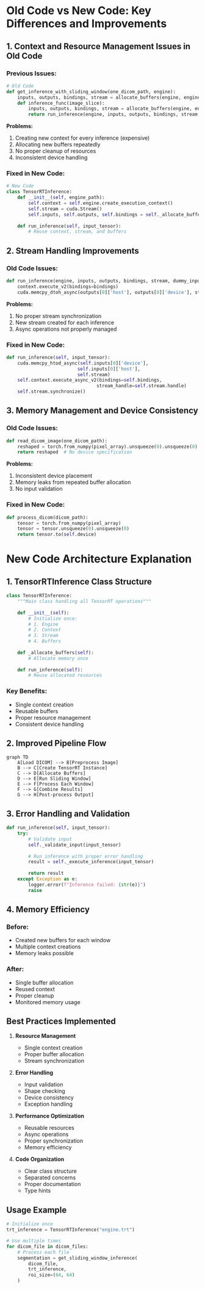 # Old Code vs New Code: Key Differences and Improvements

## 1. Context and Resource Management Issues in Old Code

### Previous Issues:
```python
# Old Code
def get_inference_with_sliding_window(one_dicom_path, engine):
    inputs, outputs, bindings, stream = allocate_buffers(engine, engine.create_execution_context(), input_shape, batch_size)
    def inference_func(image_slice):
        inputs, outputs, bindings, stream = allocate_buffers(engine, engine.create_execution_context(), input_shape, batch_size)
        return run_inference(engine, inputs, outputs, bindings, stream, image_slice.to(device), num_classes)
```

**Problems:**
1. Creating new context for every inference (expensive)
2. Allocating new buffers repeatedly
3. No proper cleanup of resources
4. Inconsistent device handling

### Fixed in New Code:
```python
# New Code
class TensorRTInference:
    def __init__(self, engine_path):
        self.context = self.engine.create_execution_context()
        self.stream = cuda.Stream()
        self.inputs, self.outputs, self.bindings = self._allocate_buffers()
        
    def run_inference(self, input_tensor):
        # Reuse context, stream, and buffers
```

## 2. Stream Handling Improvements

### Old Code Issues:
```python
def run_inference(engine, inputs, outputs, bindings, stream, dummy_input_here, num_classes):
    context.execute_v2(bindings=bindings)
    cuda.memcpy_dtoh_async(outputs[0]['host'], outputs[0]['device'], stream)
```

**Problems:**
1. No proper stream synchronization
2. New stream created for each inference
3. Async operations not properly managed

### Fixed in New Code:
```python
def run_inference(self, input_tensor):
    cuda.memcpy_htod_async(self.inputs[0]['device'], 
                          self.inputs[0]['host'], 
                          self.stream)
    self.context.execute_async_v2(bindings=self.bindings, 
                                 stream_handle=self.stream.handle)
    self.stream.synchronize()
```

## 3. Memory Management and Device Consistency

### Old Code Issues:
```python
def read_dicom_image(one_dicom_path):
    reshaped = torch.from_numpy(pixel_array).unsqueeze(0).unsqueeze(0).float()
    return reshaped  # No device specification
```

**Problems:**
1. Inconsistent device placement
2. Memory leaks from repeated buffer allocation
3. No input validation

### Fixed in New Code:
```python
def process_dicom(dicom_path):
    tensor = torch.from_numpy(pixel_array)
    tensor = tensor.unsqueeze(0).unsqueeze(0)
    return tensor.to(self.device)
```

# New Code Architecture Explanation

## 1. TensorRTInference Class Structure

```python
class TensorRTInference:
    """Main class handling all TensorRT operations"""
    
    def __init__(self):
        # Initialize once:
        # 1. Engine
        # 2. Context
        # 3. Stream
        # 4. Buffers
    
    def _allocate_buffers(self):
        # Allocate memory once
    
    def run_inference(self):
        # Reuse allocated resources
```

### Key Benefits:
- Single context creation
- Reusable buffers
- Proper resource management
- Consistent device handling

## 2. Improved Pipeline Flow

```mermaid
graph TD
    A[Load DICOM] --> B[Preprocess Image]
    B --> C[Create TensorRT Instance]
    C --> D[Allocate Buffers]
    D --> E[Run Sliding Window]
    E --> F[Process Each Window]
    F --> G[Combine Results]
    G --> H[Post-process Output]
```

## 3. Error Handling and Validation

```python
def run_inference(self, input_tensor):
    try:
        # Validate input
        self._validate_input(input_tensor)
        
        # Run inference with proper error handling
        result = self._execute_inference(input_tensor)
        
        return result
    except Exception as e:
        logger.error(f"Inference failed: {str(e)}")
        raise
```

## 4. Memory Efficiency

### Before:
- Created new buffers for each window
- Multiple context creations
- Memory leaks possible

### After:
- Single buffer allocation
- Reused context
- Proper cleanup
- Monitored memory usage

## Best Practices Implemented

1. **Resource Management**
   - Single context creation
   - Proper buffer allocation
   - Stream synchronization

2. **Error Handling**
   - Input validation
   - Shape checking
   - Device consistency
   - Exception handling

3. **Performance Optimization**
   - Reusable resources
   - Async operations
   - Proper synchronization
   - Memory efficiency

4. **Code Organization**
   - Clear class structure
   - Separated concerns
   - Proper documentation
   - Type hints

## Usage Example

```python
# Initialize once
trt_inference = TensorRTInference("engine.trt")

# Use multiple times
for dicom_file in dicom_files:
    # Process each file
    segmentation = get_sliding_window_inference(
        dicom_file,
        trt_inference,
        roi_size=(64, 64)
    )
```

